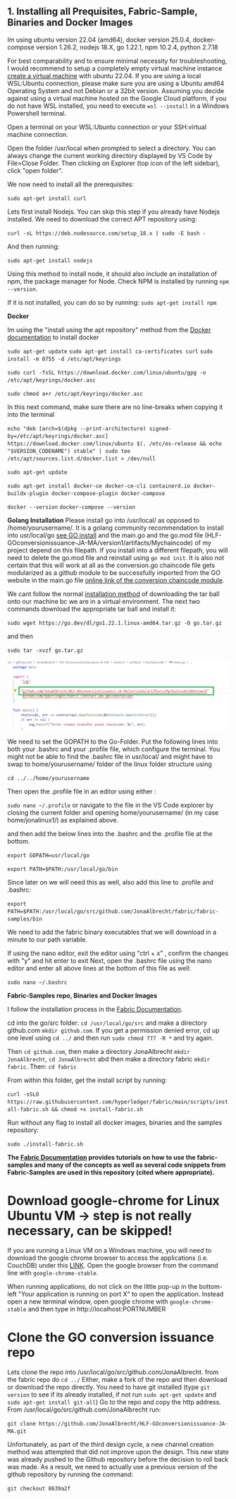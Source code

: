## 1. Installing all Prequisites, Fabric-Sample, Binaries and Docker Images

Im using ubuntu version 22.04 (amd64), docker version 25.0.4, docker-compose version 1.26.2, nodejs 18.X, go 1.22.1, npm 10.2.4, python 2.7.18

For best comparability and to ensure minimal necessity for troubleshooting, I would recommend to setup a completely empty virtual machine instance [create a virtual machine](Virtual-Machine-Setup.md) with ubuntu 22.04. If you are using a local WSL:Ubuntu connection, please make sure you are using a Ubuntu amd64 Operating System and not Debian or a 32bit version. Assuming you decide against using a virtual machine hosted on the Google Cloud platform, if you do not have WSL installed, you need to execute `wsl --install` in a Windows Powershell terminal. 

Open a terminal on your WSL:Ubuntu connection or your SSH:virtual machine connection. 

Open the folder /usr/local when prompted to select a directory. You can always change the current working directory displayed by VS Code by File>Close Folder. Then clicking on Explorer (top icon of the left sidebar), click "open folder".

We now need to install all the prerequisites:

`sudo apt-get install curl`

Lets first install Nodejs. You can skip this step if you already have Nodejs installed. We need to download the correct APT repository using:

`curl -sL https://deb.nodesource.com/setup_18.x | sudo -E bash -`

And then running: 

`sudo apt-get install nodejs`

Using this method to install node, it should also include an installation of npm, the package manager for Node. Check NPM is installed by running `npm --version`.

If it is not installed, you can do so by running: `sudo apt-get install npm`

**Docker**

Im using the "install using the apt repository" method from the [Docker documentation](https://docs.docker.com/engine/install/ubuntu/) to install docker

`sudo apt-get update`
`sudo apt-get install ca-certificates curl`
`sudo install -m 0755 -d /etc/apt/keyrings`

`sudo curl -fsSL https://download.docker.com/linux/ubuntu/gpg -o /etc/apt/keyrings/docker.asc`

`sudo chmod a+r /etc/apt/keyrings/docker.asc`

In this next command, make sure there are no line-breaks when copying it into the terminal

`echo "deb [arch=$(dpkg --print-architecture) signed-by=/etc/apt/keyrings/docker.asc] https://download.docker.com/linux/ubuntu $(. /etc/os-release && echo "$VERSION_CODENAME") stable" | sudo tee /etc/apt/sources.list.d/docker.list > /dev/null`

`sudo apt-get update`

`sudo apt-get install docker-ce docker-ce-cli containerd.io docker-buildx-plugin docker-compose-plugin docker-compose`

`docker --version`
`docker-compose --version`

**Golang Installation**
Please install go into /usr/local/ as opposed to /home/yourusername/. It is a golang community recommendation to install into usr/local/go [see GO install](https://go.dev/doc/install) and the main.go and the go.mod file (HLF-GOconversionissuance-JA-MA/version1/artifacts/Mychaincode) of my project depend on this filepath. If you install into a different filepath, you will need to delete the go.mod file and reinstall using `go mod init`. It is also not certain that this will work at all as the conversion.go chaincode file gets modularized as a github module to be successfully imported from the GO website in the main.go file [online link of the conversion chaincode module](https://pkg.go.dev/github.com/JonaAlbrecht/HLF-GOconversionissuance-JA-MA/version1/artifacts/Mychaincode/GOnetwork).

We cant follow the normal [installation method](https://go.dev/doc/install) of downloading the tar ball onto our machine bc we are in a virtual environment. The next two commands download the appropriate tar ball and install it:

`sudo wget https://go.dev/dl/go1.22.1.linux-amd64.tar.gz -O go.tar.gz` 

and then 

`sudo tar -xvzf go.tar.gz`

![Modularized chaincode](Modularized-chaincode.png)

We need to set the GOPATH to the Go-Folder. Put the following lines into both your .bashrc and your .profile file, which configure the terminal. You might not be able to find the .bashrc file in usr/local/ and might have to swap to home/yourusername/ folder of the linux folder structure using 

`cd ../../home/yourusername`

Then open the .profile file in an editor using either : 

`sudo nano ~/.profile`
or navigate to the file in the VS Code explorer by closing the current folder and opening home/yourusername/ (in my case home/jonalinux1/) as explained above.

and then add the below lines into the .bashrc and the .profile file at the bottom.

`export GOPATH=usr/local/go`

`export PATH=$PATH:/usr/local/go/bin`

Since later on we will need this as well, also add this line to .profile and .bashrc:

`export PATH=$PATH:/usr/local/go/src/github.com/JonaAlbrecht/fabric/fabric-samples/bin`

We need to add the fabric binary executables that we will download in a minute to our path variable.

If using the nano editor, exit the editor using "ctrl + x" , confirm the changes with "y" and hit enter to exit
Next, open the .bashrc file using the nano editor and enter all above lines at the bottom of this file as well:

`sudo nano ~/.bashrc`

**Fabric-Samples repo, Binaries and Docker Images**

I follow the installation process in the [Fabric Documentation](https://hyperledger-fabric.readthedocs.io/en/latest/install.html).

cd into the go/src folder: `cd /usr/local/go/src` and make a directory github.com `mkdir github.com`.
If you get a permission denied error, cd up one level using `cd ../` and then run `sudo chmod 777 -R *` and try again.

Then `cd github.com`, then make a directory JonaAlbrecht `mkdir JonaAlbrecht`, `cd JonaAlbrecht` abd then make a directory fabric `mkdir fabric`. Then: `cd fabric`

From within this folder, get the install script by running:

`curl -sSLO https://raw.githubusercontent.com/hyperledger/fabric/main/scripts/install-fabric.sh && chmod +x install-fabric.sh`

Run without any flag to install all docker images, binaries and the samples repository:

`sudo ./install-fabric.sh`

**The [Fabric Documentation](https://hyperledger-fabric.readthedocs.io/en/latest/index.html) provides tutorials on how to use the fabric-samples and many of the concepts as well as several code snippets from Fabric-Samples are used in this repository (cited where appropriate).**

# Download google-chrome for Linux Ubuntu VM -> step is not really necessary, can be skipped!

If you are running a Linux VM on a Windows machine, you will need to download the google chrome browser to access the applications (i.e. CouchDB) under this [LINK](https://linuxize.com/post/how-to-install-google-chrome-web-browser-on-ubuntu-20-04/). Open the google browser from the command line with `google-chrome-stable`.

When running applications, do not click on the little pop-up in the bottom-left "Your application is running on port X" to open the application. Instead open a new terminal window, open google chrome with `google-chrome-stable` and then type in http://localhost:PORTNUMBER

# Clone the GO conversion issuance repo

Lets clone the repo into /usr/local/go/src/github.com/JonaAlbrecht. from the fabric repo do `cd ../` Either, make a fork of the repo and then download or download the repo directly. You need to have git installed (type `git version` to see if its already installed, if not run `sudo apt-get update` and `sudo apt-get install git-all`) Go to the repo and copy the http address. From /usr/local/go/src/github.com/JonaAlbrecht run:

`git clone https://github.com/JonaAlbrecht/HLF-GOconversionissuance-JA-MA.git`

Unfortunately, as part of the third design cycle, a new channel creation method was attempted that did not improve upon the design. This new state was already pushed to the Github repository before the decision to roll back was made. 
As a result, we need to actually use a previous version of the github repository by running the command: 

`git checkout 8639a2f`


